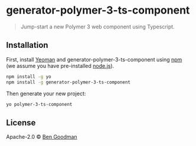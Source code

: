 # generator-polymer-3-ts-component

> Jump-start a new Polymer 3 web component using Typescript.

## Installation

First, install [Yeoman](http://yeoman.io) and generator-polymer-3-ts-component using [npm](https://www.npmjs.com/) (we assume you have pre-installed [node.js](https://nodejs.org/)).

```bash
npm install -g yo
npm install -g generator-polymer-3-ts-component
```

Then generate your new project:

```bash
yo polymer-3-ts-component
```

## License

Apache-2.0 © [Ben Goodman]()

